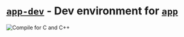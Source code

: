 # [`app-dev`](https://github.com/garettbass/app-dev) - Dev environment for [`app`](https://github.com/garettbass/app)

![Compile for C and C++](https://github.com/garettbass/app-dev/workflows/Compile%20for%20C%20and%20C++/badge.svg)